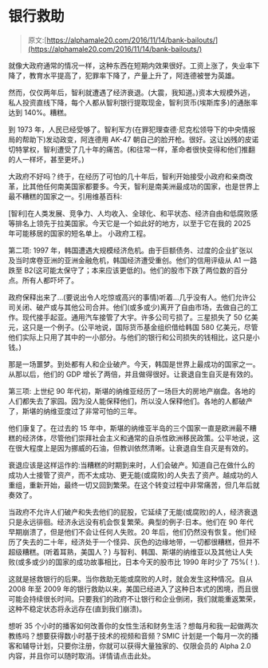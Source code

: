 # 银行救助

> 原文:[https://alphamale20.com/2016/11/14/bank-bailouts/](https://alphamale20.com/2016/11/14/bank-bailouts/)

就像大政府通常的情况一样，这种东西在短期内效果很好。工资上涨了，失业率下降了，教育水平提高了，犯罪率下降了，产量上升了，阿连德被誉为英雄。

然而，仅仅两年后，智利就遭遇了经济衰退。(大震，我知道。)资本大规模外逃，私人投资直线下降，每个人都从智利银行提取现金，智利货币(埃斯库多)的通胀率达到 140%。糟糕。

到 1973 年，人民已经受够了。智利军方(在罪犯理查德·尼克松领导下的中央情报局的帮助下)发动政变，阿连德用 AK-47 朝自己的脸开枪。很好。这让凶残的皮诺切特掌权，智利遭受了几十年的痛苦。(和往常一样，革命者很快变得和他们推翻的人一样坏，甚至更坏。)

大政府不好吗？终于，在经历了可怕的几十年后，智利开始接受小政府和亲商改革，比其他任何南美国家都要多。今天，智利是南美洲最成功的国家，也是世界上最不糟糕的国家之一。引用维基百科:

[智利]在人类发展、竞争力、人均收入、全球化、和平状态、经济自由和低腐败感等排名上领先于拉美国家。今天它是一个如此好的地方，以至于它在我的 2025 年可能移居的国家的短名单上。
小政府工程。

第二项:
1997 年，韩国遭遇大规模经济危机。由于巨额债务、过度的企业扩张以及当时席卷亚洲的亚洲金融危机，韩国经济遭受重创。他们的信用评级从 A1 一路跌至 B2(这可能太保守了；本来应该更低的)。他们的股市下跌了两位数的百分点。所有人都吓坏了。

政府保释出来了...(要说出令人吃惊或高兴的事情)听着...几乎没有人。他们允许公司关闭、破产或与其他公司合并。他们(或多或少)离开了自由市场，去做自己的工作。现代接手起亚。通用汽车接管了大宇。许多公司亏损了。三星损失了 50 亿美元，这只是一个例子。(公平地说，国际货币基金组织借给韩国 580 亿美元，尽管他们实际上只用了其中的一小部分。与他们的银行和公司损失的钱相比，这只是小钱。)

那是一场噩梦。到处都有人和企业破产。今天，韩国是世界上最成功的国家之一。从那以后，他们的 GDP 增长了两倍，并且做得很好。让衰退自生自灭是有效的。

第三项:
上世纪 90 年代初，斯堪的纳维亚经历了一场巨大的房地产崩盘。各地的人们都失去了家园。因为没人能保释他们，所以没人保释他们。各地的人都破产了，斯堪的纳维亚度过了非常可怕的三年。

他们康复了。在过去的 15 年中，斯堪的纳维亚半岛的三个国家一直是欧洲最不糟糕的经济体，尽管他们崇拜社会主义和通常的自杀性欧洲移民政策。公平地说，这在很大程度上是因为挪威的石油，但教训依然清晰。让衰退自生自灭是有效的。

衰退应该是这样运作的:当糟糕的时期到来时，人们会破产。知道自己在做什么的成功人士接管了资产，而不太成功、更无能(或腐败)的人失去了资产。越成功的人重组，重新开始，最终一切又回到繁荣。在这个转变过程中非常痛苦，但几年后就奏效了。

当政府不允许人们破产和失去他们的屁股，它延续了无能(或腐败)的人，经济衰退只是永远徘徊。经济永远没有机会恢复繁荣。典型的例子:日本。他们在 90 年代早期崩溃了，但是他们不会让任何人失败。20 年后，他们仍然没有恢复。他们经历了失去的二十年，经济处于一个怪异、灰色的边缘地带，一切都很糟糕，但并不超级糟糕。(听着耳熟，美国人？)
与智利、韩国、斯堪的纳维亚以及其他让人失败(或多或少)的国家的成功故事相比，日本今天的股市比 1990 年时少了 75%(！).

这就是拯救银行的后果。当你救助无能或腐败的人时，就会发生这种情况。自从 2008 年至 2009 年的银行救助以来，美国已经进入了这种日本式的困境，而且很可能会持续很长时间。只要我们的政府不让银行和企业倒闭，我们就能重返繁荣，这种不稳定状态将永远存在(直到我们崩溃)。

想听 35 个小时的播客如何改善你的女性生活和财务生活？想每月和我一起做两次教练吗？想要获得数小时基于技术的视频和音频？SMIC 计划是一个每月一次的播客和辅导计划，只要你注册，你就可以获得大量独家的、仅限会员的 Alpha 2.0 内容，并且你可以随时取消。详情请点击此处。